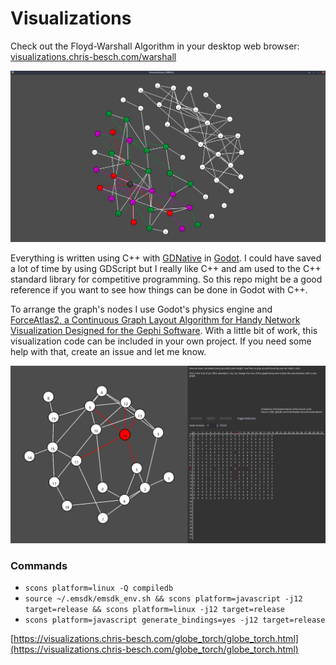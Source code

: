 # Visualizations

Check out the Floyd-Warshall Algorithm in your desktop web browser: [visualizations.chris-besch.com/warshall](https://visualizations.chris-besch.com/warshall/index.html)

![](https://raw.githubusercontent.com/christopher-besch/visualizations/main/images/05.png)

Everything is written using C++ with [GDNative](https://docs.godotengine.org/en/stable/tutorials/scripting/gdnative/what_is_gdnative.html) in [Godot](https://godotengine.org).
I could have saved a lot of time by using GDScript but I really like C++ and am used to the C++ standard library for competitive programming.
So this repo might be a good reference if you want to see how things can be done in Godot with C++.

To arrange the graph's nodes I use Godot's physics engine and [ForceAtlas2, a Continuous Graph Layout Algorithm for Handy Network Visualization Designed for the Gephi Software](https://journals.plos.org/plosone/article?id=10.1371/journal.pone.0098679).
With a little bit of work, this visualization code can be included in your own project.
If you need some help with that, create an issue and let me know.

![](https://raw.githubusercontent.com/christopher-besch/visualizations/main/images/04.png)

### Commands
- `scons platform=linux -Q compiledb`
- `source ~/.emsdk/emsdk_env.sh && scons platform=javascript -j12 target=release && scons platform=linux -j12 target=release`
- `scons platform=javascript generate_bindings=yes -j12 target=release`

[https://visualizations.chris-besch.com/globe_torch/globe_torch.html](https://visualizations.chris-besch.com/globe_torch/globe_torch.html)
